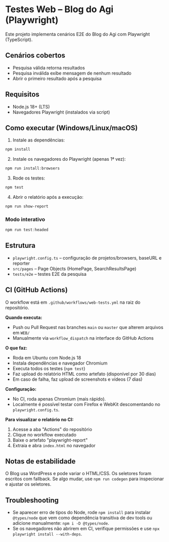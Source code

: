 # Testes Web – Blog do Agi (Playwright)

Este projeto implementa cenários E2E do Blog do Agi com Playwright (TypeScript).

## Cenários cobertos
- Pesquisa válida retorna resultados
- Pesquisa inválida exibe mensagem de nenhum resultado
- Abrir o primeiro resultado após a pesquisa

## Requisitos
- Node.js 18+ (LTS)
- Navegadores Playwright (instalados via script)

## Como executar (Windows/Linux/macOS)

1. Instale as dependências:
```powershell
npm install
```

2. Instale os navegadores do Playwright (apenas 1ª vez):
```powershell
npm run install:browsers
```

3. Rode os testes:
```powershell
npm test
```

4. Abrir o relatório após a execução:
```powershell
npm run show-report
```

### Modo interativo
```powershell
npm run test:headed
```

## Estrutura
- `playwright.config.ts` – configuração de projetos/browsers, baseURL e reporter
- `src/pages` – Page Objects (HomePage, SearchResultsPage)
- `tests/e2e` – testes E2E da pesquisa

## CI (GitHub Actions)

O workflow está em `.github/workflows/web-tests.yml` na raiz do repositório.

**Quando executa:**
- Push ou Pull Request nas branches `main` ou `master` que alterem arquivos em `WEB/`
- Manualmente via `workflow_dispatch` na interface do GitHub Actions

**O que faz:**
- Roda em Ubuntu com Node.js 18
- Instala dependências e navegador Chromium
- Executa todos os testes (`npm test`)
- Faz upload do relatório HTML como artefato (disponível por 30 dias)
- Em caso de falha, faz upload de screenshots e vídeos (7 dias)

**Configuração:**
- No CI, roda apenas Chromium (mais rápido). 
- Localmente é possível testar com Firefox e WebKit descomentando no `playwright.config.ts`.

**Para visualizar o relatório no CI:**
1. Acesse a aba "Actions" do repositório
2. Clique no workflow executado
3. Baixe o artefato "playwright-report"
4. Extraia e abra `index.html` no navegador

## Notas de estabilidade
O Blog usa WordPress e pode variar o HTML/CSS. Os seletores foram escritos com fallback. Se algo mudar, use `npm run codegen` para inspecionar e ajustar os seletores.

## Troubleshooting
- Se aparecer erro de tipos do Node, rode `npm install` para instalar `@types/node` que vem como dependência transitiva de dev tools ou adicione manualmente: `npm i -D @types/node`.
- Se os navegadores não abrirem em CI, verifique permissões e use `npx playwright install --with-deps`.